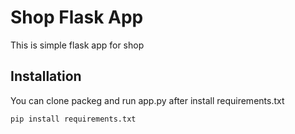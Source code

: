 # Shop Flask App

This is simple flask app for shop 

## Installation

You can clone packeg and run app.py after install requirements.txt

```bash
pip install requirements.txt
```
